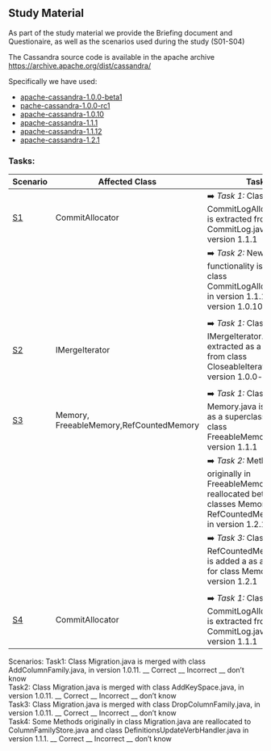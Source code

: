 ## Study Material

As part of the study material we provide the Briefing document and Questionaire, as well as the scenarios used during the study (S01-S04)

The Cassandra source code is available in the apache archive https://archive.apache.org/dist/cassandra/

Specifically we have used:
 - [apache-cassandra-1.0.0-beta1](https://archive.apache.org/dist/cassandra/1.0.0/)
 - [pache-cassandra-1.0.0-rc1](https://archive.apache.org/dist/cassandra/1.0.0/)
 - [apache-cassandra-1.0.10](https://archive.apache.org/dist/cassandra/1.0.10/)
 - [apache-cassandra-1.1.1](https://archive.apache.org/dist/cassandra/1.1.1/)
 - [apache-cassandra-1.1.12](https://archive.apache.org/dist/cassandra/1.1.12)
 - [apache-cassandra-1.2.1](https://archive.apache.org/dist/cassandra/1.2.1)



### Tasks:
| Scenario     | Affected Class      | Task |
|--------------|---------------------|------------|
|[S1](S01.docx)            |  CommitAllocator   |  ➡️ _Task 1:_ Class CommitLogAllocator.java is extracted from class CommitLog.java, in version 1.1.1 | 
|              |     | ➡️ _Task 2:_ New functionality is added to class CommitLogAllocator.java in version 1.1.1 from version 1.0.10. | 
|              |     |  | 
|[S2](S02.docx)            |   IMergeIterator   | ➡️ _Task 1:_ Class IMergeIterator.java is extracted as a subclass from class CloseableIterator.java, in version 1.0.0-rc1. | 
|     |  | 
|[S3](S03.docx)            |   Memory, FreeableMemory,RefCountedMemory    | ➡️ _Task 1:_ Class Memory.java is extracted as a superclass from class FreeableMemory.java, in version 1.1.1 | 
|            |      | ➡️ _Task 2:_ Methods originally in FreeableMemory.java ae reallocated between classes Memory.java and RefCountedMemory.java, in version 1.2.1 | 
|            |     | ➡️ _Task 3:_ Class RefCountedMemory.java is added a as a subclass for class Memory.java in version 1.2.1 | 
|     |  | 
|[S4](S04.docx)            |  CommitAllocator   |  ➡️ _Task 1:_ Class CommitLogAllocator.java is extracted from class CommitLog.java, in version 1.1.1 | 













Scenarios:
Task1: Class Migration.java is merged with class AddColumnFamily.java, in version 1.0.11.
	__ Correct		 __ Incorrect		 __ don’t know  
Task2: Class Migration.java is merged with class AddKeySpace.java, in version 1.0.11.
__ Correct		 __ Incorrect		 __ don’t know  
Task3: Class Migration.java is merged with class DropColumnFamily.java, in version 1.0.11.
	__ Correct		 __ Incorrect		 __ don’t know  
Task4: Some Methods originally in class Migration.java are reallocated to ColumnFamilyStore.java and class DefinitionsUpdateVerbHandler.java in version 1.1.1.
__ Correct		 __ Incorrect		 __ don’t know  



